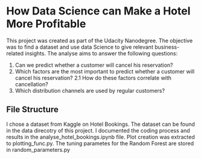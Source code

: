 # How Data Science can Make a Hotel More Profitable

This project was created as part of the Udacity Nanodegree.
The objective was to find a dataset and use data Science to give relevant business-related insights.
The analyse aims to answer the following questions:
1. Can we predict whether a customer will cancel his reservation?
2. Which factors are the most important to predict whether a customer will cancel his reservation?
  2.1 How do these factors correlate with cancellation?
3. Which distribution channels are used by regular customers?

## File Structure
I chose a dataset from Kaggle on Hotel Bookings. The dataset can be found in the data direcotry of this project.
I documented the coding process and results in the analyse_hotel_bookings.ipynb file. Plot creation was extracted to 
plotting_func.py. The tuning parametes for the Random Forest are stored in random_parameters.py
